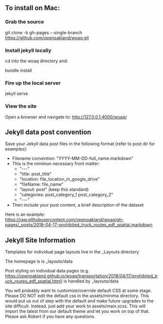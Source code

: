 ## To install on Mac:

### Grab the source
git clone -b gh-pages --single-branch  https://github.com/openoakland/woaq.git

### Install jekyll locally
cd into the woaq directory and:

bundle install

### Fire up the local server
jekyll serve

### View the site
Open a browser and navigate to: http://127.0.0.1:4000/woaq/

## Jekyll data post convention
Save your Jekyll data post files in the following format (refer to post dir for examples):

* Filename convention: "YYYY-MM-DD-full_name.markdown"
* This is the minimun necessary front matter:
  * "---" 
  * "title: post_title"
  * "location: file_location_in_google_drive"
  * "fileName: file_name"
  * "layout: post" (keep this standard)
  * "categories: post_category_1 post_category_2"
  * "---"
* Then include your post content, a brief description of the dataset

Here is an example: https://raw.githubusercontent.com/openoakland/woaq/gh-pages/_posts/2018-04-17-prohibited_truck_routes_edf_spatial.markdown

## Jekyll Site Information

Templates for individual page layouts live in the _Layouts directory

The homepage is is _layouts/data 

Post styling on individual data pages (e.g. https://openoakland.github.io/woaq/transportation/2018/04/17/prohibited_truck_routes_edf_spatial.html) is handled by _layouts/data 

You will probably want to customize/override default CSS at some stage. Please DO NOT edit the default css in the assets/minima directory. This would put us out of step with the default and make future upgrades to the site difficult. Instead, just add your work to assets/main.scss. This will import the latest from our default theme and let you work on top of that. Please ask Robert if you have any questions.
